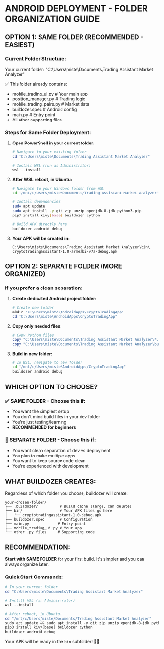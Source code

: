 # ANDROID DEPLOYMENT - FOLDER ORGANIZATION GUIDE

## OPTION 1: SAME FOLDER (RECOMMENDED - EASIEST)

### Current Folder Structure:
Your current folder: "C:\Users\miste\Documents\Trading Assistant Market Analyzer"

✅ This folder already contains:
- mobile_trading_ui.py         # Your main app
- position_manager.py          # Trading logic
- mobile_trading_pairs.py      # Market data
- buildozer.spec              # Android config
- main.py                     # Entry point
- All other supporting files

### Steps for Same Folder Deployment:

1. **Open PowerShell in your current folder:**
   ```powershell
   # Navigate to your existing folder
   cd "C:\Users\miste\Documents\Trading Assistant Market Analyzer"
   
   # Install WSL (run as Administrator)
   wsl --install
   ```

2. **After WSL reboot, in Ubuntu:**
   ```bash
   # Navigate to your Windows folder from WSL
   cd "/mnt/c/Users/miste/Documents/Trading Assistant Market Analyzer"
   
   # Install dependencies
   sudo apt update
   sudo apt install -y git zip unzip openjdk-8-jdk python3-pip
   pip3 install kivy[base] buildozer cython
   
   # Build APK directly here
   buildozer android debug
   ```

3. **Your APK will be created in:**
   ```
   C:\Users\miste\Documents\Trading Assistant Market Analyzer\bin\
   cryptotradingassistant-1.0-armeabi-v7a-debug.apk
   ```

## OPTION 2: SEPARATE FOLDER (MORE ORGANIZED)

### If you prefer a clean separation:

1. **Create dedicated Android project folder:**
   ```powershell
   # Create new folder
   mkdir "C:\Users\miste\AndroidApps\CryptoTradingApp"
   cd "C:\Users\miste\AndroidApps\CryptoTradingApp"
   ```

2. **Copy only needed files:**
   ```powershell
   # Copy Python files
   copy "C:\Users\miste\Documents\Trading Assistant Market Analyzer\*.py" .
   copy "C:\Users\miste\Documents\Trading Assistant Market Analyzer\buildozer.spec" .
   ```

3. **Build in new folder:**
   ```bash
   # In WSL, navigate to new folder
   cd "/mnt/c/Users/miste/AndroidApps/CryptoTradingApp"
   buildozer android debug
   ```

## WHICH OPTION TO CHOOSE?

### ✅ SAME FOLDER - Choose this if:
- You want the simplest setup
- You don't mind build files in your dev folder
- You're just testing/learning
- **RECOMMENDED for beginners**

### 📁 SEPARATE FOLDER - Choose this if:
- You want clean separation of dev vs deployment
- You plan to make multiple apps
- You want to keep source code clean
- You're experienced with development

## WHAT BUILDOZER CREATES:

Regardless of which folder you choose, buildozer will create:

```
your-chosen-folder/
├── .buildozer/          # Build cache (large, can delete)
├── bin/                 # Your APK files go here
│   └── cryptotradingassistant-1.0-debug.apk
├── buildozer.spec       # Configuration
├── main.py             # Entry point
├── mobile_trading_ui.py # Your app
└── other .py files     # Supporting code
```

## RECOMMENDATION:

**Start with SAME FOLDER** for your first build. It's simpler and you can always organize later.

### Quick Start Commands:

```powershell
# In your current folder
cd "C:\Users\miste\Documents\Trading Assistant Market Analyzer"

# Install WSL (as Administrator)
wsl --install

# After reboot, in Ubuntu:
cd "/mnt/c/Users/miste/Documents/Trading Assistant Market Analyzer"
sudo apt update && sudo apt install -y git zip unzip openjdk-8-jdk python3-pip
pip3 install kivy[base] buildozer cython
buildozer android debug
```

Your APK will be ready in the `bin` subfolder! 🚀📱
